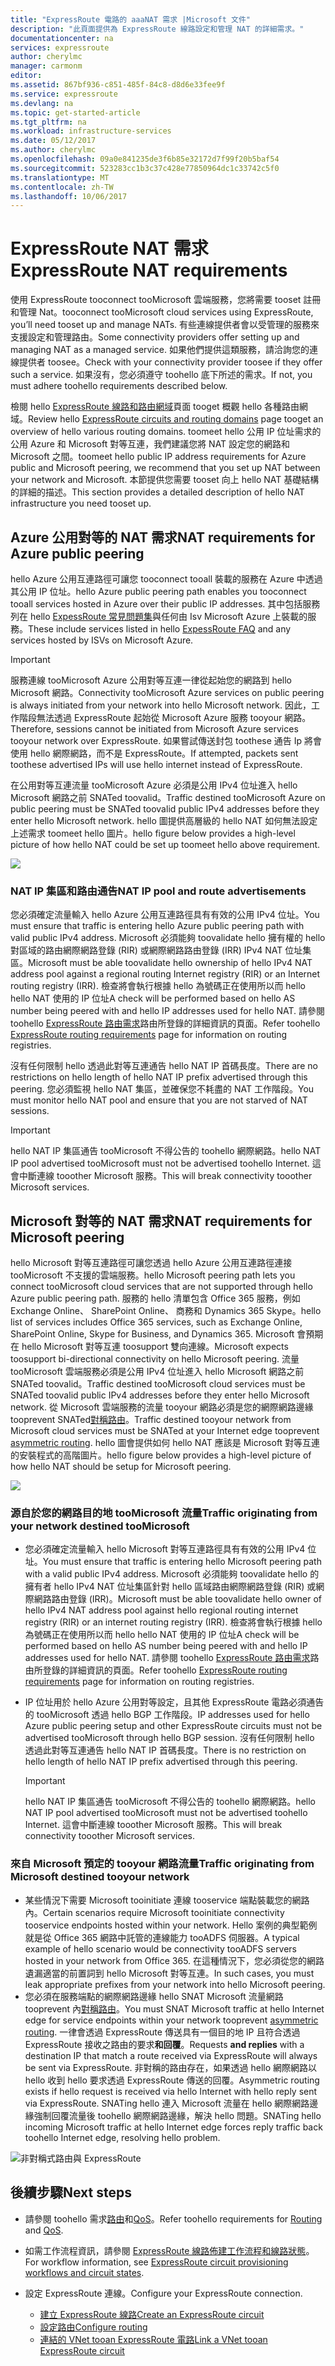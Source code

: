 ```yaml
---
title: "ExpressRoute 電路的 aaaNAT 需求 |Microsoft 文件"
description: "此頁面提供為 ExpressRoute 線路設定和管理 NAT 的詳細需求。"
documentationcenter: na
services: expressroute
author: cherylmc
manager: carmonm
editor: 
ms.assetid: 867bf936-c851-485f-84c8-d8d6e33fee9f
ms.service: expressroute
ms.devlang: na
ms.topic: get-started-article
ms.tgt_pltfrm: na
ms.workload: infrastructure-services
ms.date: 05/12/2017
ms.author: cherylmc
ms.openlocfilehash: 09a0e841235de3f6b85e32172d7f99f20b5baf54
ms.sourcegitcommit: 523283cc1b3c37c428e77850964dc1c33742c5f0
ms.translationtype: MT
ms.contentlocale: zh-TW
ms.lasthandoff: 10/06/2017
---
```

# <a name="expressroute-nat-requirements"></a><span data-ttu-id="10cd4-103">ExpressRoute NAT 需求</span><span class="sxs-lookup"><span data-stu-id="10cd4-103">ExpressRoute NAT requirements</span></span>
<span data-ttu-id="10cd4-104">使用 ExpressRoute tooconnect tooMicrosoft 雲端服務，您將需要 tooset 註冊和管理 Nat。</span><span class="sxs-lookup"><span data-stu-id="10cd4-104">tooconnect tooMicrosoft cloud services using ExpressRoute, you’ll need tooset up and manage NATs.</span></span> <span data-ttu-id="10cd4-105">有些連線提供者會以受管理的服務來支援設定和管理路由。</span><span class="sxs-lookup"><span data-stu-id="10cd4-105">Some connectivity providers offer setting up and managing NAT as a managed service.</span></span> <span data-ttu-id="10cd4-106">如果他們提供這類服務，請洽詢您的連線提供者 toosee。</span><span class="sxs-lookup"><span data-stu-id="10cd4-106">Check with your connectivity provider toosee if they offer such a service.</span></span> <span data-ttu-id="10cd4-107">如果沒有，您必須遵守 toohello 底下所述的需求。</span><span class="sxs-lookup"><span data-stu-id="10cd4-107">If not, you must adhere toohello requirements described below.</span></span> 

<span data-ttu-id="10cd4-108">檢閱 hello [ExpressRoute 線路和路由網域](expressroute-circuit-peerings.md)頁面 tooget 概觀 hello 各種路由網域。</span><span class="sxs-lookup"><span data-stu-id="10cd4-108">Review hello [ExpressRoute circuits and routing domains](expressroute-circuit-peerings.md) page tooget an overview of hello various routing domains.</span></span> <span data-ttu-id="10cd4-109">toomeet hello 公用 IP 位址需求的公用 Azure 和 Microsoft 對等互連，我們建議您將 NAT 設定您的網路和 Microsoft 之間。</span><span class="sxs-lookup"><span data-stu-id="10cd4-109">toomeet hello public IP address requirements for Azure public and Microsoft peering, we recommend that you set up NAT between your network and Microsoft.</span></span> <span data-ttu-id="10cd4-110">本節提供您需要 tooset 向上 hello NAT 基礎結構的詳細的描述。</span><span class="sxs-lookup"><span data-stu-id="10cd4-110">This section provides a detailed description of hello NAT infrastructure you need tooset up.</span></span>

## <a name="nat-requirements-for-azure-public-peering"></a><span data-ttu-id="10cd4-111">Azure 公用對等的 NAT 需求</span><span class="sxs-lookup"><span data-stu-id="10cd4-111">NAT requirements for Azure public peering</span></span>
<span data-ttu-id="10cd4-112">hello Azure 公用互連路徑可讓您 tooconnect tooall 裝載的服務在 Azure 中透過其公用 IP 位址。</span><span class="sxs-lookup"><span data-stu-id="10cd4-112">hello Azure public peering path enables you tooconnect tooall services hosted in Azure over their public IP addresses.</span></span> <span data-ttu-id="10cd4-113">其中包括服務列在 hello [ExpessRoute 常見問題集](expressroute-faqs.md)與任何由 Isv Microsoft Azure 上裝載的服務。</span><span class="sxs-lookup"><span data-stu-id="10cd4-113">These include services listed in hello [ExpessRoute FAQ](expressroute-faqs.md) and any services hosted by ISVs on Microsoft Azure.</span></span> 

> [!IMPORTANT]
> <span data-ttu-id="10cd4-114">服務連線 tooMicrosoft Azure 公用對等互連一律從起始您的網路到 hello Microsoft 網路。</span><span class="sxs-lookup"><span data-stu-id="10cd4-114">Connectivity tooMicrosoft Azure services on public peering is always initiated from your network into hello Microsoft network.</span></span> <span data-ttu-id="10cd4-115">因此，工作階段無法透過 ExpressRoute 起始從 Microsoft Azure 服務 tooyour 網路。</span><span class="sxs-lookup"><span data-stu-id="10cd4-115">Therefore, sessions cannot be initiated from Microsoft Azure services tooyour network over ExpressRoute.</span></span> <span data-ttu-id="10cd4-116">如果嘗試傳送封包 toothese 通告 Ip 將會使用 hello 網際網路，而不是 ExpressRoute。</span><span class="sxs-lookup"><span data-stu-id="10cd4-116">If attempted, packets sent toothese advertised IPs will use hello internet instead of ExpressRoute.</span></span>
> 

<span data-ttu-id="10cd4-117">在公用對等互連流量 tooMicrosoft Azure 必須是公用 IPv4 位址進入 hello Microsoft 網路之前 SNATed toovalid。</span><span class="sxs-lookup"><span data-stu-id="10cd4-117">Traffic destined tooMicrosoft Azure on public peering must be SNATed toovalid public IPv4 addresses before they enter hello Microsoft network.</span></span> <span data-ttu-id="10cd4-118">hello 圖提供高層級的 hello NAT 如何無法設定上述需求 toomeet hello 圖片。</span><span class="sxs-lookup"><span data-stu-id="10cd4-118">hello figure below provides a high-level picture of how hello NAT could be set up toomeet hello above requirement.</span></span>

![](./media/expressroute-nat/expressroute-nat-azure-public.png) 

### <a name="nat-ip-pool-and-route-advertisements"></a><span data-ttu-id="10cd4-119">NAT IP 集區和路由通告</span><span class="sxs-lookup"><span data-stu-id="10cd4-119">NAT IP pool and route advertisements</span></span>
<span data-ttu-id="10cd4-120">您必須確定流量輸入 hello Azure 公用互連路徑具有有效的公用 IPv4 位址。</span><span class="sxs-lookup"><span data-stu-id="10cd4-120">You must ensure that traffic is entering hello Azure public peering path with valid public IPv4 address.</span></span> <span data-ttu-id="10cd4-121">Microsoft 必須能夠 toovalidate hello 擁有權的 hello 對區域的路由網際網路登錄 (RIR) 或網際網路路由登錄 (IRR) IPv4 NAT 位址集區。</span><span class="sxs-lookup"><span data-stu-id="10cd4-121">Microsoft must be able toovalidate hello ownership of hello IPv4 NAT address pool against a regional routing Internet registry (RIR) or an Internet routing registry (IRR).</span></span> <span data-ttu-id="10cd4-122">檢查將會執行根據 hello 為號碼正在使用所以而 hello hello NAT 使用的 IP 位址</span><span class="sxs-lookup"><span data-stu-id="10cd4-122">A check will be performed based on hello AS number being peered with and hello IP addresses used for hello NAT.</span></span> <span data-ttu-id="10cd4-123">請參閱 toohello [ExpressRoute 路由需求](expressroute-routing.md)路由所登錄的詳細資訊的頁面。</span><span class="sxs-lookup"><span data-stu-id="10cd4-123">Refer toohello [ExpressRoute routing requirements](expressroute-routing.md) page for information on routing registries.</span></span>

<span data-ttu-id="10cd4-124">沒有任何限制 hello 透過此對等互連通告 hello NAT IP 首碼長度。</span><span class="sxs-lookup"><span data-stu-id="10cd4-124">There are no restrictions on hello length of hello NAT IP prefix advertised through this peering.</span></span> <span data-ttu-id="10cd4-125">您必須監視 hello NAT 集區，並確保您不耗盡的 NAT 工作階段。</span><span class="sxs-lookup"><span data-stu-id="10cd4-125">You must monitor hello NAT pool and ensure that you are not starved of NAT sessions.</span></span>

> [!IMPORTANT]
> <span data-ttu-id="10cd4-126">hello NAT IP 集區通告 tooMicrosoft 不得公告的 toohello 網際網路。</span><span class="sxs-lookup"><span data-stu-id="10cd4-126">hello NAT IP pool advertised tooMicrosoft must not be advertised toohello Internet.</span></span> <span data-ttu-id="10cd4-127">這會中斷連線 tooother Microsoft 服務。</span><span class="sxs-lookup"><span data-stu-id="10cd4-127">This will break connectivity tooother Microsoft services.</span></span>
> 
> 

## <a name="nat-requirements-for-microsoft-peering"></a><span data-ttu-id="10cd4-128">Microsoft 對等的 NAT 需求</span><span class="sxs-lookup"><span data-stu-id="10cd4-128">NAT requirements for Microsoft peering</span></span>
<span data-ttu-id="10cd4-129">hello Microsoft 對等互連路徑可讓您透過 hello Azure 公用互連路徑連接 tooMicrosoft 不支援的雲端服務。</span><span class="sxs-lookup"><span data-stu-id="10cd4-129">hello Microsoft peering path lets you connect tooMicrosoft cloud services that are not supported through hello Azure public peering path.</span></span> <span data-ttu-id="10cd4-130">服務的 hello 清單包含 Office 365 服務，例如 Exchange Online、 SharePoint Online、 商務和 Dynamics 365 Skype。</span><span class="sxs-lookup"><span data-stu-id="10cd4-130">hello list of services includes Office 365 services, such as Exchange Online, SharePoint Online, Skype for Business, and Dynamics 365.</span></span> <span data-ttu-id="10cd4-131">Microsoft 會預期在 hello Microsoft 對等互連 toosupport 雙向連線。</span><span class="sxs-lookup"><span data-stu-id="10cd4-131">Microsoft expects toosupport bi-directional connectivity on hello Microsoft peering.</span></span> <span data-ttu-id="10cd4-132">流量 tooMicrosoft 雲端服務必須是公用 IPv4 位址進入 hello Microsoft 網路之前 SNATed toovalid。</span><span class="sxs-lookup"><span data-stu-id="10cd4-132">Traffic destined tooMicrosoft cloud services must be SNATed toovalid public IPv4 addresses before they enter hello Microsoft network.</span></span> <span data-ttu-id="10cd4-133">從 Microsoft 雲端服務的流量 tooyour 網路必須是您的網際網路邊緣 tooprevent SNATed[對稱路由](expressroute-asymmetric-routing.md)。</span><span class="sxs-lookup"><span data-stu-id="10cd4-133">Traffic destined tooyour network from Microsoft cloud services must be SNATed at your Internet edge tooprevent [asymmetric routing](expressroute-asymmetric-routing.md).</span></span> <span data-ttu-id="10cd4-134">hello 圖會提供如何 hello NAT 應該是 Microsoft 對等互連的安裝程式的高階圖片。</span><span class="sxs-lookup"><span data-stu-id="10cd4-134">hello figure below provides a high-level picture of how hello NAT should be setup for Microsoft peering.</span></span>

![](./media/expressroute-nat/expressroute-nat-microsoft.png) 

### <a name="traffic-originating-from-your-network-destined-toomicrosoft"></a><span data-ttu-id="10cd4-135">源自於您的網路目的地 tooMicrosoft 流量</span><span class="sxs-lookup"><span data-stu-id="10cd4-135">Traffic originating from your network destined tooMicrosoft</span></span>
* <span data-ttu-id="10cd4-136">您必須確定流量輸入 hello Microsoft 對等互連路徑具有有效的公用 IPv4 位址。</span><span class="sxs-lookup"><span data-stu-id="10cd4-136">You must ensure that traffic is entering hello Microsoft peering path with a valid public IPv4 address.</span></span> <span data-ttu-id="10cd4-137">Microsoft 必須能夠 toovalidate hello 的擁有者 hello IPv4 NAT 位址集區針對 hello 區域路由網際網路登錄 (RIR) 或網際網路路由登錄 (IRR)。</span><span class="sxs-lookup"><span data-stu-id="10cd4-137">Microsoft must be able toovalidate hello owner of hello IPv4 NAT address pool against hello regional routing internet registry (RIR) or an internet routing registry (IRR).</span></span> <span data-ttu-id="10cd4-138">檢查將會執行根據 hello 為號碼正在使用所以而 hello hello NAT 使用的 IP 位址</span><span class="sxs-lookup"><span data-stu-id="10cd4-138">A check will be performed based on hello AS number being peered with and hello IP addresses used for hello NAT.</span></span> <span data-ttu-id="10cd4-139">請參閱 toohello [ExpressRoute 路由需求](expressroute-routing.md)路由所登錄的詳細資訊的頁面。</span><span class="sxs-lookup"><span data-stu-id="10cd4-139">Refer toohello [ExpressRoute routing requirements](expressroute-routing.md) page for information on routing registries.</span></span>
* <span data-ttu-id="10cd4-140">IP 位址用於 hello Azure 公用對等設定，且其他 ExpressRoute 電路必須通告的 tooMicrosoft 透過 hello BGP 工作階段。</span><span class="sxs-lookup"><span data-stu-id="10cd4-140">IP addresses used for hello Azure public peering setup and other ExpressRoute circuits must not be advertised tooMicrosoft through hello BGP session.</span></span> <span data-ttu-id="10cd4-141">沒有任何限制 hello 透過此對等互連通告 hello NAT IP 首碼長度。</span><span class="sxs-lookup"><span data-stu-id="10cd4-141">There is no restriction on hello length of hello NAT IP prefix advertised through this peering.</span></span>
  
  > [!IMPORTANT]
  > <span data-ttu-id="10cd4-142">hello NAT IP 集區通告 tooMicrosoft 不得公告的 toohello 網際網路。</span><span class="sxs-lookup"><span data-stu-id="10cd4-142">hello NAT IP pool advertised tooMicrosoft must not be advertised toohello Internet.</span></span> <span data-ttu-id="10cd4-143">這會中斷連線 tooother Microsoft 服務。</span><span class="sxs-lookup"><span data-stu-id="10cd4-143">This will break connectivity tooother Microsoft services.</span></span>
  > 
  > 

### <a name="traffic-originating-from-microsoft-destined-tooyour-network"></a><span data-ttu-id="10cd4-144">來自 Microsoft 預定的 tooyour 網路流量</span><span class="sxs-lookup"><span data-stu-id="10cd4-144">Traffic originating from Microsoft destined tooyour network</span></span>
* <span data-ttu-id="10cd4-145">某些情況下需要 Microsoft tooinitiate 連線 tooservice 端點裝載您的網路內。</span><span class="sxs-lookup"><span data-stu-id="10cd4-145">Certain scenarios require Microsoft tooinitiate connectivity tooservice endpoints hosted within your network.</span></span> <span data-ttu-id="10cd4-146">Hello 案例的典型範例就是從 Office 365 網路中託管的連線能力 tooADFS 伺服器。</span><span class="sxs-lookup"><span data-stu-id="10cd4-146">A typical example of hello scenario would be connectivity tooADFS servers hosted in your network from Office 365.</span></span> <span data-ttu-id="10cd4-147">在這種情況下，您必須從您的網路遺漏適當的前置詞到 hello Microsoft 對等互連。</span><span class="sxs-lookup"><span data-stu-id="10cd4-147">In such cases, you must leak appropriate prefixes from your network into hello Microsoft peering.</span></span> 
* <span data-ttu-id="10cd4-148">您必須在服務端點的網際網路邊緣 hello SNAT Microsoft 流量網路 tooprevent 內[對稱路由](expressroute-asymmetric-routing.md)。</span><span class="sxs-lookup"><span data-stu-id="10cd4-148">You must SNAT Microsoft traffic at hello Internet edge for service endpoints within your network tooprevent [asymmetric routing](expressroute-asymmetric-routing.md).</span></span> <span data-ttu-id="10cd4-149">一律會透過 ExpressRoute 傳送具有一個目的地 IP 且符合透過 ExpressRoute 接收之路由的要求**和回覆**。</span><span class="sxs-lookup"><span data-stu-id="10cd4-149">Requests **and replies** with a destination IP that match a route received via ExpressRoute will always be sent via ExpressRoute.</span></span> <span data-ttu-id="10cd4-150">非對稱的路由存在，如果透過 hello 網際網路以 hello 收到 hello 要求透過 ExpressRoute 傳送的回覆。</span><span class="sxs-lookup"><span data-stu-id="10cd4-150">Asymmetric routing exists if hello request is received via hello Internet with hello reply sent via ExpressRoute.</span></span> <span data-ttu-id="10cd4-151">SNATing hello 連入 Microsoft 流量在 hello 網際網路邊緣強制回覆流量後 toohello 網際網路邊緣，解決 hello 問題。</span><span class="sxs-lookup"><span data-stu-id="10cd4-151">SNATing hello incoming Microsoft traffic at hello Internet edge forces reply traffic back toohello Internet edge, resolving hello problem.</span></span>

![非對稱式路由與 ExpressRoute](./media/expressroute-asymmetric-routing/AsymmetricRouting2.png)

## <a name="next-steps"></a><span data-ttu-id="10cd4-153">後續步驟</span><span class="sxs-lookup"><span data-stu-id="10cd4-153">Next steps</span></span>
* <span data-ttu-id="10cd4-154">請參閱 toohello 需求[路由](expressroute-routing.md)和[QoS](expressroute-qos.md)。</span><span class="sxs-lookup"><span data-stu-id="10cd4-154">Refer toohello requirements for [Routing](expressroute-routing.md) and [QoS](expressroute-qos.md).</span></span>
* <span data-ttu-id="10cd4-155">如需工作流程資訊，請參閱 [ExpressRoute 線路佈建工作流程和線路狀態](expressroute-workflows.md)。</span><span class="sxs-lookup"><span data-stu-id="10cd4-155">For workflow information, see [ExpressRoute circuit provisioning workflows and circuit states](expressroute-workflows.md).</span></span>
* <span data-ttu-id="10cd4-156">設定 ExpressRoute 連線。</span><span class="sxs-lookup"><span data-stu-id="10cd4-156">Configure your ExpressRoute connection.</span></span>
  
  * [<span data-ttu-id="10cd4-157">建立 ExpressRoute 線路</span><span class="sxs-lookup"><span data-stu-id="10cd4-157">Create an ExpressRoute circuit</span></span>](expressroute-howto-circuit-classic.md)
  * [<span data-ttu-id="10cd4-158">設定路由</span><span class="sxs-lookup"><span data-stu-id="10cd4-158">Configure routing</span></span>](expressroute-howto-routing-classic.md)
  * [<span data-ttu-id="10cd4-159">連結的 VNet tooan ExpressRoute 電路</span><span class="sxs-lookup"><span data-stu-id="10cd4-159">Link a VNet tooan ExpressRoute circuit</span></span>](expressroute-howto-linkvnet-classic.md)

